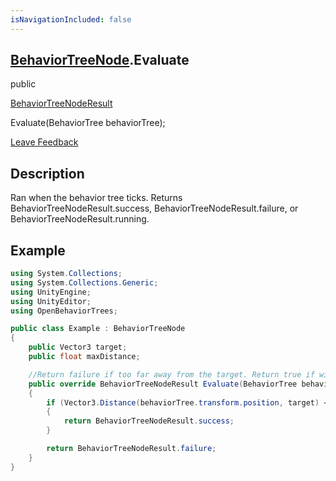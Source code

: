 ```yaml
---
isNavigationIncluded: false
---
```


<h2 class="header"><a class="link" href= "BehaviorTreeNode.md">BehaviorTreeNode</a>.Evaluate</h2>

<div class="flex-row space-between">
    <div class="flex-row">
        <p>public </p>
        <a class="link" href= "https://docs.unity3d.com/Manual/class-ScriptableObject.html">BehaviorTreeNodeResult</a>
        <p>Evaluate(BehaviorTree behaviorTree);</p>
    </div>
    <a class="link" style="text-align: right" href="mailto:zacharyruiz1@gmail.com" target="_blank">Leave Feedback</a>
</div>

<h2 class="small-h2 header">Description</h2>
<p>Ran when the behavior tree ticks. Returns BehaviorTreeNodeResult.success, BehaviorTreeNodeResult.failure, or BehaviorTreeNodeResult.running.<p>

<h2 class="small-h2 header">Example</h2>

```csharp
using System.Collections;
using System.Collections.Generic;
using UnityEngine;
using UnityEditor;
using OpenBehaviorTrees;

public class Example : BehaviorTreeNode
{
    public Vector3 target;
    public float maxDistance;

    //Return failure if too far away from the target. Return true if within range.
    public override BehaviorTreeNodeResult Evaluate(BehaviorTree behaviorTree)
    {
        if (Vector3.Distance(behaviorTree.transform.position, target) < maxDistance)
        {
            return BehaviorTreeNodeResult.success;
        }

        return BehaviorTreeNodeResult.failure;
    }
}
```
